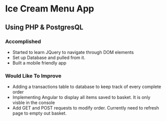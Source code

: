 # Ice Cream Menu App
## Using PHP & PostgresQL

### Accomplished

* Started to learn JQuery to navigate through DOM elements
* Set up Database and pulled from it.
* Built a mobile friendly app


### Would Like To Improve

* Adding a transactions table to database to keep track of every complete order
* Implementing Angular to display all items saved to basket. It is only visble in the console
* Add GET and POST requests to modify order. Currently need to refresh page to empty out basket.